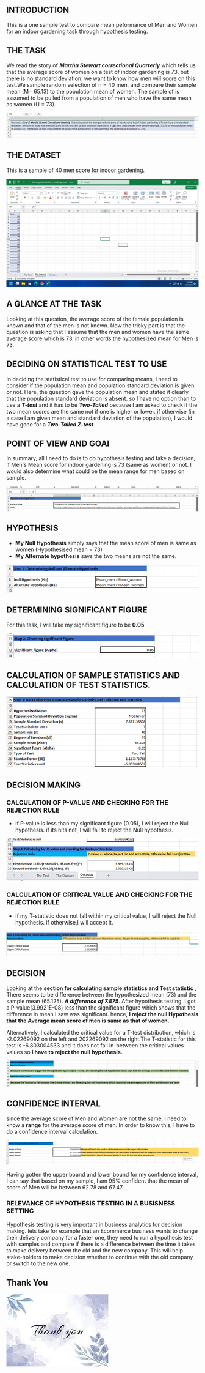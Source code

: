 ## INTRODUCTION

This is a one sample test to compare mean peformance of Men and Women for an indoor gardening task through hypothesis testing.



## THE TASK

We read the story of _**Martha Stewart correctional Quarterly**_ which tells us that the average score of women on a test of indoor gardening is 73. but there is no standard deviation. we want to know how men will score on this test.We sample random selection of n = 40 men, and compare their sample mean (M= 65.13) to the population mean of women. The sample of is assumed to be pulled from a population of men who have the same mean as women (U = 73).

![Alt_Text](https://github.com/Mario-Gozie/One-sample-Ttest-Two-tail-Excel-/blob/master/Images/The%20Task.png)

## THE DATASET

This is a sample of 40 men score for indoor gardening.

![Alt_Text](https://github.com/Mario-Gozie/One-sample-Ttest-Two-tail-Excel-/blob/master/Images/Dataset.png)


## A GLANCE AT THE TASK

Looking at this question, the average score of the female population is known and that of the men is not known. 
Now the tricky part is that the question is asking that I assume that the men and women have the same average score which is 73. in other words the hypothesized mean for Men is 73.

## DECIDING ON STATISTICAL TEST TO USE

In deciding the statistical test to use for comparing means, I need to consider if the population mean and population standard deviation is 
given or not. Here, the question gave the population mean and stated it clearly that the population standard deviation is absent. so I have no option than to use a **_T-test_** and it has to be **_Two-Tailed_** because I am asked to check if the two mean scores are the same not if one is higher or lower. if otherwise (in a case I am given mean and standard deviation of the population), I would have gone for a **_Two-Tailed Z-test_**

## POINT OF VIEW AND GOAl
In summary, all I need to do is to do hypothesis testing and take a decision, if Men's Mean score for indoor gardening is  73 (same as women) or not. I would also determine what could be the mean range for men based on sample.

![Alt_Text](https://github.com/Mario-Gozie/One-sample-Ttest-Two-tail-Excel-/blob/master/Images/Point%20of%20View.png)




## HYPOTHESIS

* **My Null  Hypothesis** simply says that the mean score of men is same as women (Hypothesised mean = 73)
*  **My Alternate hypothesis** says the two means are not the same.

![Alt_Text](https://github.com/Mario-Gozie/One-sample-Ttest-Two-tail-Excel-/blob/master/Images/Hypothesis.png)



## DETERMINING SIGNIFICANT FIGURE

For this task, I will take my significant figure to be **0.05**

![Alt_Text](https://github.com/Mario-Gozie/One-sample-Ttest-Two-tail-Excel-/blob/master/Images/significant%20figure.png)


## CALCULATION OF SAMPLE STATISTICS AND CALCULATION OF TEST STATISTICS.

![Alt_Text](https://github.com/Mario-Gozie/One-sample-Ttest-Two-tail-Excel-/blob/master/Images/Data%20collection.png)

## DECISION MAKING


### CALCULATION OF P-VALUE AND CHECKING FOR THE REJECTION RULE 

* if P-value is less than my significant figure (0.05), I will reject the Null hypothesis. if its nits not, I will fail to reject the Null hypothesis.

![Alt_Text](https://github.com/Mario-Gozie/One-sample-Ttest-Two-tail-Excel-/blob/master/Images/Pvalue.png)

### CALCULATION OF CRITICAL VALUE AND CHECKING FOR THE REJECTION RULE

* if my T-statistic does not fall within my critical value, I will reject the Null hypothesis. if otherwise,I will accept it.

![Alt_Text](https://github.com/Mario-Gozie/One-sample-Ttest-Two-tail-Excel-/blob/master/Images/Critical%20values.png)

## DECISION

Looking at the **section for calculating sample statistics and Test statistic** , There seems to be difference between the hypothesized mean (73) and the sample mean (65.125). **_A difference of 7.875_**. After hypothesis testing, I got a P-value(3.9921E-08) less than the significant figure which shows that the difference in mean I saw was significant. hence, **I reject the null Hypothesis that the Average mean score of men is same as that of  women.** 

Alternatively, I calculated the critical value for a T-test distribution, which is -2.02269092 on  the left and 202269092 on the right.The T-statistic for this test is -6.803004533 and it does not fall in-between the critical values values so **I have to reject the null hypothesis.**

![Alt_Text](https://github.com/Mario-Gozie/One-sample-Ttest-Two-tail-Excel-/blob/master/Images/Decision.png)

## CONFIDENCE INTERVAL

since the average score of Men and Women are not the same, I need to know a **range** for the average score of men. In order to know this, I have to do a confidence interval calculation.

![Alt_Text](https://github.com/Mario-Gozie/One-sample-Ttest-Two-tail-Excel-/blob/master/Images/Confidence%20Interval.png)

Having gotten the upper bound and lower bound for my confidence interval, I can say that based on my sample, I am 95% confident that the mean of score of Men will be between 62.78 and 67.47.

### RELEVANCE OF HYPOTHESIS TESTING IN A BUSISNESS SETTING

Hypothesis testing is very important in business analytics for decision making. lets take for example that an Ecommerce business wants to change their delivery company for a faster one, they need to run a hypothesis test with samples and compare if there is a difference between the time it takes to make delivery between the old and the new company. This will help stake-holders to make decision whether to continue with the old company or switch to the new one. 

## Thank You

![Alt_Text](https://github.com/Mario-Gozie/Ecommerce-Data-Visualization/blob/main/Images/thanks.jpg)
